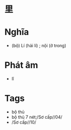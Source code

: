 # 里

# Nghĩa
* (bộ) Lí (hải lí) ; nội (ở trong)

# Phát âm
* lǐ

# Tags
* bộ thủ
*  bộ thủ 7 nét;/Sơ cấp//04/
* /Sơ cấp//10/

<script>window.HANZI_FIELD='里';</script>
